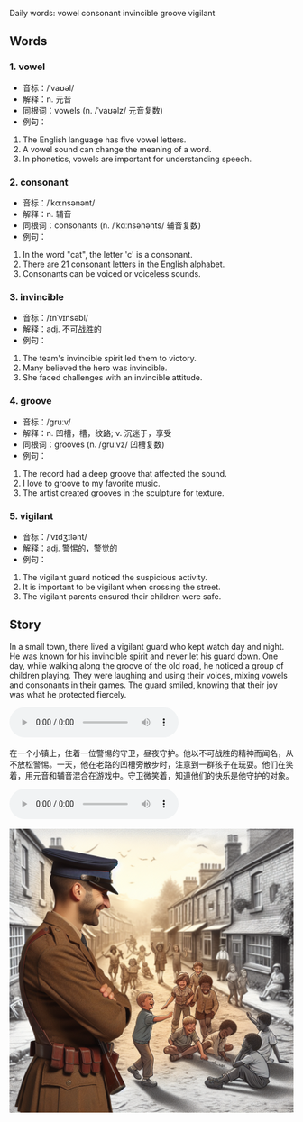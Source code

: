 Daily words: vowel consonant invincible groove vigilant

## Words
### 1. vowel
- 音标：/ˈvaʊəl/ <span style="cursor: pointer;" onclick="document.getElementById('audio-player-1').play()"><i class="fas fa-volume-up"></i></span>
<audio id="audio-player-1" src="audios/words/vowel.mp3" style="display:none;"></audio>
- 解释：n. 元音
- 同根词：vowels (n. /ˈvaʊəlz/ 元音复数)
- 例句：
1. The English language has five vowel letters. 
2. A vowel sound can change the meaning of a word. 
3. In phonetics, vowels are important for understanding speech.

### 2. consonant
- 音标：/ˈkɑːnsənənt/ <span style="cursor: pointer;" onclick="document.getElementById('audio-player-2').play()"><i class="fas fa-volume-up"></i></span>
<audio id="audio-player-2" src="audios/words/consonant.mp3" style="display:none;"></audio>
- 解释：n. 辅音
- 同根词：consonants (n. /ˈkɑːnsənənts/ 辅音复数)
- 例句：
1. In the word "cat", the letter 'c' is a consonant. 
2. There are 21 consonant letters in the English alphabet. 
3. Consonants can be voiced or voiceless sounds.

### 3. invincible
- 音标：/ɪnˈvɪnsəbl/ <span style="cursor: pointer;" onclick="document.getElementById('audio-player-3').play()"><i class="fas fa-volume-up"></i></span>
<audio id="audio-player-3" src="audios/words/invincible.mp3" style="display:none;"></audio>
- 解释：adj. 不可战胜的
- 例句：
1. The team's invincible spirit led them to victory. 
2. Many believed the hero was invincible. 
3. She faced challenges with an invincible attitude.

### 4. groove
- 音标：/ɡruːv/ <span style="cursor: pointer;" onclick="document.getElementById('audio-player-4').play()"><i class="fas fa-volume-up"></i></span>
<audio id="audio-player-4" src="audios/words/groove.mp3" style="display:none;"></audio>
- 解释：n. 凹槽，槽，纹路; v. 沉迷于，享受
- 同根词：grooves (n. /ɡruːvz/ 凹槽复数)
- 例句：
1. The record had a deep groove that affected the sound. 
2. I love to groove to my favorite music. 
3. The artist created grooves in the sculpture for texture.

### 5. vigilant
- 音标：/ˈvɪdʒɪlənt/ <span style="cursor: pointer;" onclick="document.getElementById('audio-player-5').play()"><i class="fas fa-volume-up"></i></span>
<audio id="audio-player-5" src="audios/words/vigilant.mp3" style="display:none;"></audio>
- 解释：adj. 警惕的，警觉的
- 例句：
1. The vigilant guard noticed the suspicious activity. 
2. It is important to be vigilant when crossing the street. 
3. The vigilant parents ensured their children were safe.

## Story
In a small town, there lived a vigilant guard who kept watch day and night. He was known for his invincible spirit and never let his guard down. One day, while walking along the groove of the old road, he noticed a group of children playing. They were laughing and using their voices, mixing vowels and consonants in their games. The guard smiled, knowing that their joy was what he protected fiercely.

<audio controls>
  <source src="./audios/story/2024-09-12-english.mp3" type="audio/mpeg">
  你的浏览器不支持音频元素。
</audio>
  

在一个小镇上，住着一位警惕的守卫，昼夜守护。他以不可战胜的精神而闻名，从不放松警惕。一天，他在老路的凹槽旁散步时，注意到一群孩子在玩耍。他们在笑着，用元音和辅音混合在游戏中。守卫微笑着，知道他们的快乐是他守护的对象。

<audio controls>
  <source src="./audios/story/2024-09-12-chinese.mp3" type="audio/mpeg">
  你的浏览器不支持音频元素。
</audio>
  

![story](./images/2024-09-12.png)

